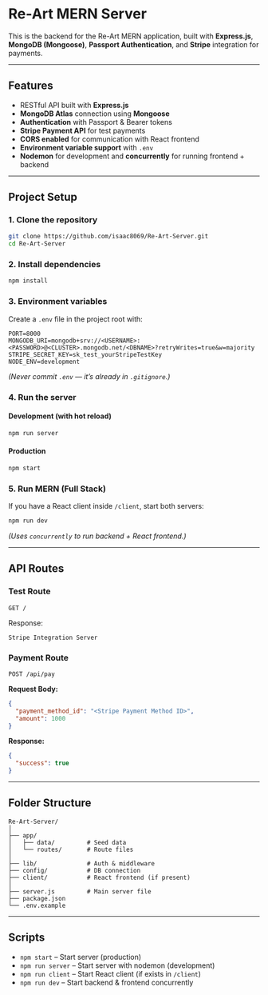 
# **Re-Art MERN Server**

This is the backend for the Re-Art MERN application, built with **Express.js**, **MongoDB (Mongoose)**, **Passport Authentication**, and **Stripe** integration for payments.

---

## **Features**
- RESTful API built with **Express.js**
- **MongoDB Atlas** connection using **Mongoose**
- **Authentication** with Passport & Bearer tokens
- **Stripe Payment API** for test payments
- **CORS enabled** for communication with React frontend
- **Environment variable support** with `.env`
- **Nodemon** for development and **concurrently** for running frontend + backend

---

## **Project Setup**

### **1. Clone the repository**
```bash
git clone https://github.com/isaac8069/Re-Art-Server.git
cd Re-Art-Server
```

### **2. Install dependencies**
```bash
npm install
```

### **3. Environment variables**
Create a `.env` file in the project root with:

```env
PORT=8000
MONGODB_URI=mongodb+srv://<USERNAME>:<PASSWORD>@<CLUSTER>.mongodb.net/<DBNAME>?retryWrites=true&w=majority
STRIPE_SECRET_KEY=sk_test_yourStripeTestKey
NODE_ENV=development
```

*(Never commit `.env` — it’s already in `.gitignore`.)*

### **4. Run the server**
#### **Development (with hot reload)**
```bash
npm run server
```

#### **Production**
```bash
npm start
```

### **5. Run MERN (Full Stack)**
If you have a React client inside `/client`, start both servers:
```bash
npm run dev
```
*(Uses `concurrently` to run backend + React frontend.)*

---

## **API Routes**

### **Test Route**
```http
GET /
```
Response:
```
Stripe Integration Server
```

### **Payment Route**
```http
POST /api/pay
```
**Request Body:**
```json
{
  "payment_method_id": "<Stripe Payment Method ID>",
  "amount": 1000
}
```

**Response:**
```json
{
  "success": true
}
```

---

## **Folder Structure**
```
Re-Art-Server/
│
├── app/
│   ├── data/         # Seed data
│   └── routes/       # Route files
│
├── lib/              # Auth & middleware
├── config/           # DB connection
├── client/           # React frontend (if present)
│
├── server.js         # Main server file
├── package.json
└── .env.example
```

---

## **Scripts**
- `npm start` – Start server (production)
- `npm run server` – Start server with nodemon (development)
- `npm run client` – Start React client (if exists in `/client`)
- `npm run dev` – Start backend & frontend concurrently

